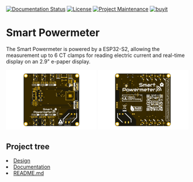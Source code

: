 
[![Documentation Status][documentation-shield]][documentation]
[![License][license-shield]](LICENSE)
[![Project Maintenance][maintenance-shield]][maintenance]
[![buyit][buyit-shield]][buyit]

# Smart Powermeter
The Smart Powermeter is powered by a ESP32-S2, allowing the measurement up to 6 CT clamps for reading electric current and real-time display on an 2.9" e-paper display.

<p float="left">
   <img src="./Documentation/Images/Top.png" width="49%">
   <img src="./Documentation/Images/Bottom.png" width="49%">   
</p>

## Project tree

<li><a href="./Design/">Design</a></li>
<li><a href="./Documentation/">Documentation</a></li>

<li><a href="./README.md">README.md</a></li>



[documentation-shield]: https://readthedocs.org/projects/smart-powermeter/badge/?version=v2r2&style=for-the-badge
[documentation]: https://smart-powermeter.readthedocs.io/en/v2r2/

[license-shield]: https://img.shields.io/badge/License-CC%20BY--NC--SA%204.0-lightgrey.svg?style=for-the-badge

[maintenance-shield]: https://img.shields.io/badge/maintainer-J.%20G.%20Aguado-2e48a7.svg?style=for-the-badge
[maintenance]: https://github.com/JGAguado

[buyit-shield]: https://img.shields.io/badge/get%20it%20on-elecrow-399BD7.svg?style=for-the-badge
[buyit]: https://www.elecrow.com/smart-powermeter.html
